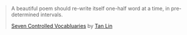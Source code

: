 > A beautiful poem should re-write itself one-half word at a time, in pre-determined intervals.
>
> [Seven Controlled Vocabluaries](http://www.amazon.com/Seven-Controlled-Vocabularies-Obituary-Cooking/dp/0819569291) by [Tan Lin](https://twitter.com/chalkknit)
